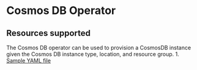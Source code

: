 # Cosmos DB Operator

## Resources supported

The Cosmos DB operator can be used to provision a CosmosDB instance given the Cosmos DB instance type, location, and resource group.
    1. [Sample YAML file](config/samples/azure_v1alpha1_cosmosdb.yaml)

